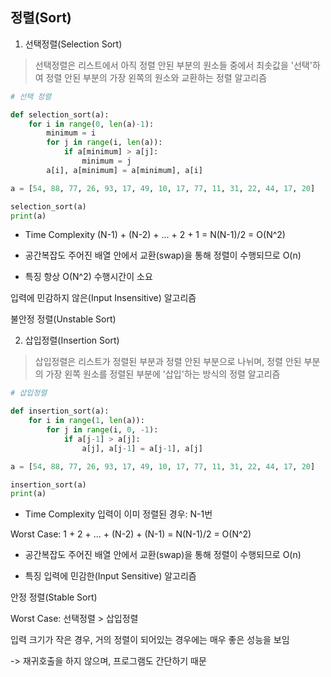 ## 정렬(Sort)


1. 선택정렬(Selection Sort)
> 선택정렬은 리스트에서 아직 정렬 안된 부분의 원소들 중에서 최솟값을 '선택'하여 정렬 안된 부분의
> 가장 왼쪽의 원소와 교환하는 정렬 알고리즘

```python
# 선택 정렬

def selection_sort(a):
    for i in range(0, len(a)-1):
        minimum = i
        for j in range(i, len(a)):
            if a[minimum] > a[j]:
                minimum = j
        a[i], a[minimum] = a[minimum], a[i]

a = [54, 88, 77, 26, 93, 17, 49, 10, 17, 77, 11, 31, 22, 44, 17, 20]

selection_sort(a)
print(a)
```
- Time Complexity
(N-1) + (N-2) + ... + 2 + 1 = N(N-1)/2 = O(N^2)

- 공간복잡도 
주어진 배열 안에서 교환(swap)을 통해 정렬이 수행되므로 O(n)

- 특징
항상 O(N^2) 수행시간이 소요

입력에 민감하지 않은(Input Insensitive) 알고리즘

불안정 정렬(Unstable Sort)

2. 삽입정렬(Insertion Sort)
> 삽입정렬은 리스트가 정렬된 부분과 정렬 안된 부분으로 나뉘며,
> 정렬 안된 부분의 가장 왼쪽 원소를 정렬된 부분에 '삽입'하는 방식의 정렬 알고리즘

```python
# 삽입정렬

def insertion_sort(a):
    for i in range(1, len(a)):
        for j in range(i, 0, -1):
            if a[j-1] > a[j]:
                a[j], a[j-1] = a[j-1], a[j]

a = [54, 88, 77, 26, 93, 17, 49, 10, 17, 77, 11, 31, 22, 44, 17, 20]

insertion_sort(a)
print(a)
```

- Time Complexity
입력이 이미 정렬된 경우: N-1번

Worst Case: 1 + 2 + ... + (N-2) + (N-1) = N(N-1)/2 = O(N^2)

- 공간복잡도
주어진 배열 안에서 교환(swap)을 통해 정렬이 수행되므로 O(n)

- 특징
입력에 민감한(Input Sensitive) 알고리즘

안정 정렬(Stable Sort)

Worst Case: 선택정렬 > 삽입정렬

입력 크기가 작은 경우, 거의 정렬이 되어있는 경우에는 매우 좋은 성능을 보임

-> 재귀호출을 하지 않으며, 프로그램도 간단하기 때문
